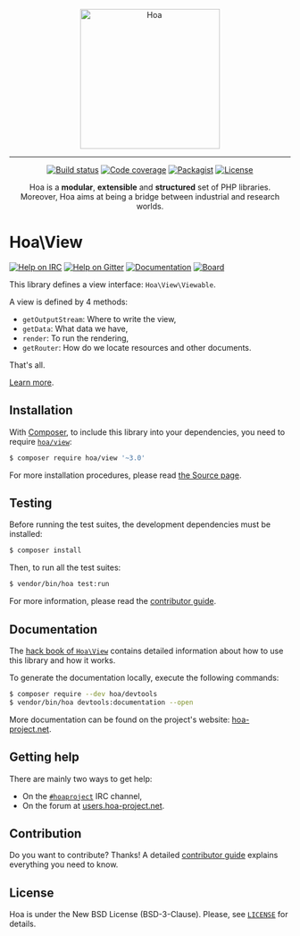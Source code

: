 <p align="center">
  <img src="https://static.hoa-project.net/Image/Hoa.svg" alt="Hoa" width="250px" />
</p>

---

<p align="center">
  <a href="https://travis-ci.org/hoaproject/view"><img src="https://img.shields.io/travis/hoaproject/view/master.svg" alt="Build status" /></a>
  <a href="https://coveralls.io/github/hoaproject/view?branch=master"><img src="https://img.shields.io/coveralls/hoaproject/view/master.svg" alt="Code coverage" /></a>
  <a href="https://packagist.org/packages/hoa/view"><img src="https://img.shields.io/packagist/dt/hoa/view.svg" alt="Packagist" /></a>
  <a href="https://hoa-project.net/LICENSE"><img src="https://img.shields.io/packagist/l/hoa/view.svg" alt="License" /></a>
</p>
<p align="center">
  Hoa is a <strong>modular</strong>, <strong>extensible</strong> and
  <strong>structured</strong> set of PHP libraries.<br />
  Moreover, Hoa aims at being a bridge between industrial and research worlds.
</p>

# Hoa\View

[![Help on IRC](https://img.shields.io/badge/help-%23hoaproject-ff0066.svg)](https://webchat.freenode.net/?channels=#hoaproject)
[![Help on Gitter](https://img.shields.io/badge/help-gitter-ff0066.svg)](https://gitter.im/hoaproject/central)
[![Documentation](https://img.shields.io/badge/documentation-hack_book-ff0066.svg)](https://central.hoa-project.net/Documentation/Library/View)
[![Board](https://img.shields.io/badge/organisation-board-ff0066.svg)](https://waffle.io/hoaproject/view)

This library defines a view interface: `Hoa\View\Viewable`.

A view is defined by 4 methods:

  * `getOutputStream`: Where to write the view,
  * `getData`: What data we have,
  * `render`: To run the rendering,
  * `getRouter`: How do we locate resources and other documents.

That's all.

[Learn more](https://central.hoa-project.net/Documentation/Library/View).

## Installation

With [Composer](https://getcomposer.org/), to include this library into
your dependencies, you need to
require [`hoa/view`](https://packagist.org/packages/hoa/view):

```sh
$ composer require hoa/view '~3.0'
```

For more installation procedures, please read [the Source
page](https://hoa-project.net/Source.html).

## Testing

Before running the test suites, the development dependencies must be installed:

```sh
$ composer install
```

Then, to run all the test suites:

```sh
$ vendor/bin/hoa test:run
```

For more information, please read the [contributor
guide](https://hoa-project.net/Literature/Contributor/Guide.html).

## Documentation

The
[hack book of `Hoa\View`](https://central.hoa-project.net/Documentation/Library/View)
contains detailed information about how to use this library and how it works.

To generate the documentation locally, execute the following commands:

```sh
$ composer require --dev hoa/devtools
$ vendor/bin/hoa devtools:documentation --open
```

More documentation can be found on the project's website:
[hoa-project.net](https://hoa-project.net/).

## Getting help

There are mainly two ways to get help:

  * On the [`#hoaproject`](https://webchat.freenode.net/?channels=#hoaproject)
    IRC channel,
  * On the forum at [users.hoa-project.net](https://users.hoa-project.net).

## Contribution

Do you want to contribute? Thanks! A detailed [contributor
guide](https://hoa-project.net/Literature/Contributor/Guide.html) explains
everything you need to know.

## License

Hoa is under the New BSD License (BSD-3-Clause). Please, see
[`LICENSE`](https://hoa-project.net/LICENSE) for details.
